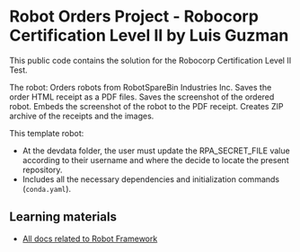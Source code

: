 #   Robot Orders Project - Robocorp Certification Level II by Luis Guzman

This public code contains the solution for the Robocorp Certification Level II Test.

The robot:
    Orders robots from RobotSpareBin Industries Inc.
    Saves the order HTML receipt as a PDF files.
    Saves the screenshot of the ordered robot.
    Embeds the screenshot of the robot to the PDF receipt.
    Creates ZIP archive of the receipts and the images.

This template robot:

- At the devdata folder, the user must update the RPA_SECRET_FILE value according to their username and where the decide to locate the present repository.
- Includes all the necessary dependencies and initialization commands (`conda.yaml`).

## Learning materials

- [All docs related to Robot Framework](https://robocorp.com/docs/languages-and-frameworks/robot-framework)
